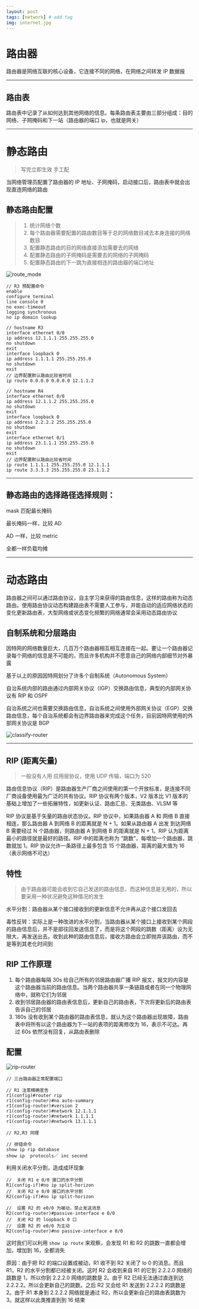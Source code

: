 ```yaml
---
layout: post
tags: [network] # add tag
img: internet.jpg
---
```


# 路由器

路由器是网络互联的核心设备，它连接不同的网络，在网络之间转发 IP 数据报

---

## 路由表

路由表中记录了从如何达到其他网络的信息。每条路由表主要由三部分组成：目的网络、子网掩码和下一站（路由器的端口 ip，也就是网关）

---

# 静态路由

> 写完立即生效
> 手工配

当网络管理员配置了路由器的 IP 地址、子网掩码，启动接口后，路由表中就会出现直连网络的路由


## 静态路由配置

> 1. 统计网络个数
> 2. 每个路由器需要配置的路由数目等于总的网络数目减去本身连接的网络数目
> 3. 配置静态路由的目的网络直接添加需要去的网络
> 4. 配置静态路由的子网掩码是需要去的网络的子网掩码
> 5. 配置静态路由的下一跳为直接相连的路由器的端口地址

![route_mode]({{site.baseurl}}/assets/img/route_model.png)


```
// R3 预配置命令
enable 
configure terminal
line console 0
no exec-timeout
logging synchronous
no ip domain lookup

// hostname R3
interface ethernet 0/0
ip address 12.1.1.1 255.255.255.0
no shutdown
exit
interface loopback 0
ip address 1.1.1.1 255.255.255.0
no shutdown
exit
// 边界配置默认路由比较省时间
ip route 0.0.0.0 0.0.0.0 12.1.1.2

// hostname R4
interface ethernet 0/0
ip address 12.1.1.2 255.255.255.0
no shutdown
exit
interface loopback 0
ip address 2.2.2.2 255.255.255.0
no shutdown
exit
interface ethernet 0/1
ip address 23.1.1.1 255.255.255.0
no shutdown
exit
// 边界配置默认路由比较省时间
ip route 1.1.1.1 255.255.255.0 12.1.1.1
ip route 3.3.3.3 255.255.255.0 23.1.1.2
```

---

## 静态路由的选择路径选择规则：

mask 匹配最长掩码

最长掩码一样，比较 AD

AD 一样，比较 metric

全都一样负载均摊

---

# 动态路由

路由器之间可以通过路由协议，自主学习来获得的路由信息，这样的路由称为动态路由。使用路由协议动态构建路由表不需要人工参与，并能自动的适应网络状态的变化更新路由表，大型网络或状态变化频繁的网络通常会采用动态路由协议

## 自制系统和分层路由

因特网的网络数量巨大，几百万个路由器相互相互连接在一起。要让一个路由器记录每个网络的信息是不可能的，而且许多机构并不愿意自己的网络内部细节对外暴露

基于以上的原因因特网划分了许多个自制系统（Autonomous System）

自治系统内部的路由通过内部网关协议（IGP）交换路由信息，典型的内部网关协议有 RIP 和 OSPF

自治系统之间也需要交换路由信息，自治系统之间使用外部网关协议（EGP）交换路由信息，每个自治系统都会有边界路由器来完成这个任务，目前因特网使用的外部网关协议是 BGP

![classify-router]({{site.baseurl}}/assets/img/classify.jpg)

---

## RIP (距离矢量)

> 一般没有人用
> 应用层协议，使用 UDP 传输，端口为 520

路由信息协议（RIP）是路由器生产厂商之间使用的第一个开放标准，是连接不同厂商设备使用最为广泛的共有协议。RIP 协议有两个版本，V2 版本比 V1 版本的基础上增加了一些拓展特性，如更新认证、路由汇总、无类路由、VLSM 等

RIP 协议是基于矢量的路由状态协议。RIP 协议中，如果路由器 A 和 网络 B 直接相连，那么路由器 A 到网络 B 的距离就是 N + 1。如果从路由器 A 出发 到达网络 B 需要经过 N 个路由器，则路由器 A 到网络 B 的距离就是 N + 1。RIP 认为距离最小的路径就是最好的路径。RIP 中的距离也称为 “跳数”，每增加一个路由器，跳数就加 1。RIP 协议允许一条路径上最多包含 15 个路由器，距离的最大值为 16（表示网络不可达）

## 特性

> 由于路由器可能会收到它自己发送的路由信息，而这种信息是无用的，所以要采用一种状况避免这种情况的发生

水平分割：路由器从某个接口接收到的更新信息不允许再从这个接口发回去

毒性反转：实际上是一种改进的水平分割，当路由器从某个接口上接收到某个网段的路由信息后，并不是部往回发送信息了，而是将这个网段的跳数（距离）设为无限大，再发送出去。收到此种的路由信息后，接收方路由会立即抛弃该路由，而不是等到其老化时间到

## RIP 工作原理

1. 每个路由器每隔 30s 给自己所有的邻居路由器广播 RIP 报文，报文的内容是这个路由器当前的路由信息。当两个路由器共享一条链路或者在同一个物理网络中，就称它们为邻居
2. 收到邻居路由器的路由表信息后，更新自己的路由表，下次将更新后的路由表告诉自己的邻居
3. 180s 没有收到某个路由器的路由表信息，就认为这个路由器出现故障，路由表中将所有以这个路由器为下一站的表项的距离修改为 16，表示不可达。再过 60s 依然没有回复，从路由表删除

## 配置

![rip-router]({{site.baseurl}}/assets/img/026%7B58ODO3UX@J@%5BK7V%60CE2.png)


```
// 三台路由器正常配置端口

// R1 注意精确宣告
r1(config)#router rip r1(config-router)#no auto-summaryr1(config-router)#version 2r1(config-router)#network 12.1.1.1r1(config-router)#network 1.1.1.1r1(config-router)#network 13.1.1.1

// R2,R3 同理

// 排错命令
show ip rip database
show ip  protocols／ inc second
```


利用关闭水平分割，造成成环现象

```
//  关闭 R1 e 0/0 接口的水平分割
R1(config-if)#no ip split-horizon
//  关闭 R2 e 0/0 接口的水平分割
R2(config-if)#no ip split-horizon

//  设置 R2 的 e0/0 为被动，禁止发送消息
R2(config-router)#passive-interface e 0/0
//  关闭 R2 的 loopback 0 口
//  设置 R2 的 e0/0 为主动
R2(config-router)#no passive-interface e 0/0
```

这时我们可以利用 `show ip route` 来观察，会发现 R1 和 R2 的跳数一直都会增加，增加到 16，全都消失

原因：由于把 R2 的端口设置成被动，R1 收不到 R2 关闭了 lo 0 的消息。而且 R1，R2 的水平分割都已经被关闭。这时 R2 会收到来自 R1 的它到 2.2.2.0 网络的跳数是 1，所以你到 2.2.2.0 网络的跳数是 2。由于 R2 已经无法通过直连到达 2.2.2.2。所以会更新自己的跳数。之后 R2 又会给 R1 发送到 2.2.2.2 的跳数是 2。由于 R1 本身到 2.2.2.2 网络就是通过 R2，所以会更新自己的路由表跳数为 3。就这样以此类推直到到 16 结束




